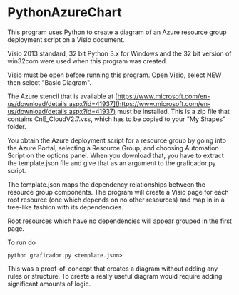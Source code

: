 # PythonAzureChart

This program uses Python to create a diagram of an Azure resource group deployment script on a Visio document. 

Visio 2013 standard, 32 bit Python 3.x for Windows and the 32 bit version of win32com were used when this program was created.

Visio must be open before running this program. Open Visio, select NEW then select "Basic Diagram".  

The Azure stencil that is available at [https://www.microsoft.com/en-us/download/details.aspx?id=41937](https://www.microsoft.com/en-us/download/details.aspx?id=41937) must be installed. This is a zip file that contains CnE_CloudV2.7.vss, which has to be copied to your "My Shapes" folder.

You obtain the Azure deployment script for a resource group by going into the Azure Portal, selecting a Resource Group, and choosing Automation Script on the options panel. When you download that, you have to extract the template.json file and give that as an argument to the graficador.py script.

The template.json maps the dependency relationships between the resource group components. The program will create a Visio page for each root resource (one which depends on no other resources) and map in in a tree-like fashion with its dependencies. 

Root resources which have no dependencies will appear grouped in the first page.

To run do

```
python graficador.py <template.json>
```

This was a proof-of-concept that creates a diagram without adding any rules or structure. To create a really useful diagram would require adding significant amounts of logic.

